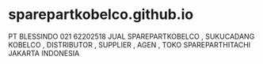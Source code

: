 # sparepartkobelco.github.io
PT BLESSINDO 021 62202518 JUAL SPAREPARTKOBELCO , SUKUCADANG KOBELCO , DISTRIBUTOR , SUPPLIER , AGEN , TOKO SPAREPARTHITACHI JAKARTA INDONESIA
